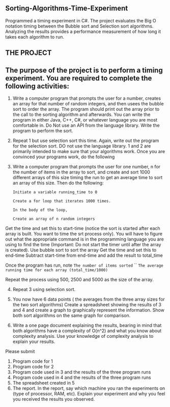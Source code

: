 ## Sorting-Algorithms-Time-Experiment
Programmed a timing experiment in C#.  The project evaluates the Big O notation timing between the Bubble sort and Selection sort algorithms. Analyzing the results provides a performance measurement of how long it takes each algorithm to run.


## THE PROJECT
## The purpose of the project is to perform a timing experiment. You are required to complete the following activities:

1.	Write a computer program that prompts the user for a number, creates an array for that number of random integers, and then usees the bubble sort to order the     array. The program should print out the array prior to the call to the sorting algorithm and afterwards. You can write the program in either Java, C++, C#, or whatever language you are most comfortable in. Do Not use an API from the language library. Write the program to perform the sort.

2.	Repeat 1 but use selection sort this time. Again, write out the program for the selection sort. DO not use the language library.
1 and 2 are primarily intended to make sure that your algorithms work.
Once you are convinced your programs work, do the following

3.	Write a computer program that prompts the user for one number, n for the number of items in the array to sort, and create and sort 1000 different arrays of this size timing the run to get an average time to sort an array of this size. Then do the following:

        Initiate a variable running_time to 0

        Create a for loop that iterates 1000 times.

        In the body of the loop,

        Create an array of n random integers

Get the time and set this to start-time (notice the sort is started after each array is built. You want to time the srt process only). You will have to figure out what the appropriate command is in the programming language you are using to find the time (Important: Do not start the timer until after the array is created).
Use bubble sort to sort the array
Get the time and set this to end-time Subtract start-time from end-time and add the result to total_time

Once the program has run, note
                 `The number of items sorted`
                 ``
                 `The average running time for each array (total_time/1000)`

Repeat the process using 500, 2500 and 5000 as the size of the array. 

4.	Repeat 3 using selection sort.

5.	You now have 6 data points ( the averages from the three array sizes for the two sort algorithms) Create a spreadsheet showing the results of 3 and 4 and create a graph to graphically represent the information. Show both sort algorithms on the same graph for comparison.

6.	Write a one page document explaining the results, bearing in mind that both algorithms have a complexity of O(n^2) and what you know about complexity analysis. Use your knowledge of complexity analysis to explain your results.

Please submit
1.	Program code for 1 
2.	Program code for 2 
3.	Program code used in 3 and the results of the three program runs
4.	Program code used in 4 and the results of the three program runs
5.	The spreadsheet created in 5
6.	The report. In the report, say which machine you ran the experiments on (type of processor, RAM, etc). Explain your experiment and why you feel you received the results you observed.

